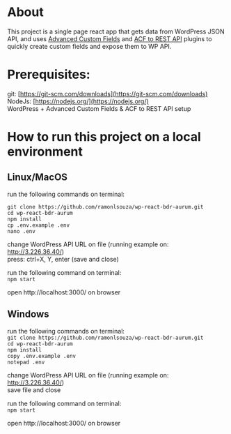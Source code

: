 # About

This project is a single page react app that gets data from WordPress JSON API, and uses [Advanced Custom Fields](https://wordpress.org/plugins/advanced-custom-fields/) and [ACF to REST API](https://wordpress.org/plugins/acf-to-rest-api/) plugins to quickly create custom fields and expose them to WP API.


# Prerequisites:

git: [https://git-scm.com/downloads](https://git-scm.com/downloads)<br/>
NodeJs: [https://nodejs.org/](https://nodejs.org/)<br/>
WordPress + Advanced Custom Fields & ACF to REST API setup

# How to run this project on a local environment

## Linux/MacOS

run the following commands on terminal:<br/>

`git clone https://github.com/ramonlsouza/wp-react-bdr-aurum.git`<br/>
`cd wp-react-bdr-aurum`</br>
`npm install`</br>
`cp .env.example .env`<br/>
`nano .env`<br/>

change WordPress API URL on file (running example on: http://3.226.36.40/)<br/>
press: ctrl+X, Y, enter (save and close)

run the following command on terminal:<br/>
`npm start`

open http://localhost:3000/ on browser

## Windows

run the following commands on terminal:<br/>
`git clone https://github.com/ramonlsouza/wp-react-bdr-aurum.git`<br/>
`cd wp-react-bdr-aurum`</br>
`npm install`</br>
`copy .env.example .env`<br/>
`notepad .env`<br/>

change WordPress API URL on file (running example on: http://3.226.36.40/)<br/>
save file and close

run the following command on terminal:<br/>
`npm start`

open http://localhost:3000/ on browser

